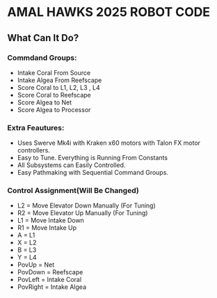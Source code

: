 # AMAL HAWKS 2025 ROBOT CODE

## What Can It Do?
### Commdand Groups:

 - Intake Coral From Source
 - Intake Algea From Reefscape
 - Score Coral to L1, L2, L3 , L4
 - Score Coral to Reefscape
 - Score Algea to Net
 - Score Algea to Processor

### Extra Feautures:
 - Uses Swerve Mk4i with Kraken x60 motors with Talon FX motor controllers.
 - Easy to Tune. Everything is Running From Constants
 - All Subsystems can Easily Controlled.
 - Easy Pathmaking with Sequential Command Groups.
 
 ### Control Assignment(Will Be Changed)
 
 - L2 = Move Elevator Down Manually (For Tuning)
 - R2 = Move Elevator Up Manually (For Tuning)
 - L1 = Move Intake Down
 - R1 = Move Intake Up
 - A = L1
 - X = L2
 - B = L3
 - Y = L4
 - PovUp = Net
 - PovDown  = Reefscape
 - PovLeft = Intake Coral
 - PovRight = Intake Algea

